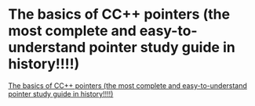 # The basics of CC++ pointers (the most complete and easy-to-understand pointer study guide in history!!!!)
[The basics of CC++ pointers (the most complete and easy-to-understand pointer study guide in history!!!!)](https://aiwithcloud.com/2022/09/16/the_basics_of_cc_pointers_the_most_complete_and_easy_to_understand_pointer_study_guide_in_history/)